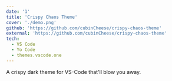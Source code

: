 ```yaml
---
date: '1'
title: 'Crispy Chaos Theme'
cover: './demo.png'
github: 'https://github.com/cubinCheese/crispy-chaos-theme'
external: 'https://github.com/cubinCheese/crispy-chaos-theme'
tech:
  - VS Code
  - Yo Code
  - themes.vscode.one
---
```


A crispy dark theme for VS-Code that'll blow you away. 